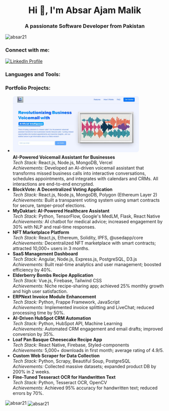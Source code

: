 <h1 align="center">Hi 👋, I'm Absar Ajam Malik</h1>
<h3 align="center">A passionate Software Developer from Pakistan</h3>

<p align="left">
  <img src="https://komarev.com/ghpvc/?username=absar21&label=Profile%20views&color=0e75b6&style=flat" alt="absar21" />
</p>

<h3 align="left">Connect with me:</h3>
<p align="left">
  <a href="https://www.linkedin.com/in/absar-ajam-malik-9a988b245/" target="_blank">
    <img src="https://raw.githubusercontent.com/rahuldkjain/github-profile-readme-generator/master/src/images/icons/Social/linked-in-alt.svg" alt="LinkedIn Profile" height="30" width="40" />
  </a>
</p>

<h3 align="left">Languages and Tools:</h3>
<p align="left">
  <!-- Add your tech icons here -->
</p>

<h3 align="left">Portfolio Projects:</h3>

<ul>
  <li>
    <a href="https://teleai.vercel.app/" target="_blank" rel="noopener">
      <img src="https://raw.githubusercontent.com/Absar21/absar21/refs/heads/main/AI-medic.jpg" alt="AI-Powered Voicemail Assistant" style="width: 400px; height: auto; display: block; margin-bottom: 0.5em; border-radius: 8px;" />
    </a>
    <b><a href="https://teleai.vercel.app/" target="_blank" rel="noopener" style="text-decoration: none; color: inherit;">
      AI-Powered Voicemail Assistant for Businesses
    </a></b><br>
    <i>Tech Stack:</i> React.js, Node.js, MongoDB, Vercel<br>
    <i>Achievements:</i> Developed an AI-driven voicemail assistant that transforms missed business calls into interactive conversations, schedules appointments, and integrates with calendars and CRMs. All interactions are end-to-end encrypted.
  </li>

  <li>
    <b>BlockVote: A Decentralized Voting Application</b><br>
    <i>Tech Stack:</i> React.js, Node.js, MongoDB, Polygon (Ethereum Layer 2)<br>
    <i>Achievements:</i> Built a transparent voting system using smart contracts for secure, tamper-proof elections.
  </li>

  <li>
    <b>MyDaktari: AI-Powered Healthcare Assistant</b><br>
    <i>Tech Stack:</i> Python, TensorFlow, Google's MedLM, Flask, React Native<br>
    <i>Achievements:</i> AI chatbot for medical advice; increased engagement by 30% with NLP and real-time responses.
  </li>

  <li>
    <b>NFT Marketplace Platform</b><br>
    <i>Tech Stack:</i> React.js, Ethereum, Solidity, IPFS, @usedapp/core<br>
    <i>Achievements:</i> Decentralized NFT marketplace with smart contracts; attracted 10,000+ users in 3 months.
  </li>

  <li>
    <b>SaaS Management Dashboard</b><br>
    <i>Tech Stack:</i> Angular, Node.js, Express.js, PostgreSQL, D3.js<br>
    <i>Achievements:</i> Built real-time analytics and user management; boosted efficiency by 40%.
  </li>

  <li>
    <b>Elderberry Bombs Recipe Application</b><br>
    <i>Tech Stack:</i> Vue.js, Firebase, Tailwind CSS<br>
    <i>Achievements:</i> Niche recipe-sharing app; achieved 25% monthly growth and high user satisfaction.
  </li>

  <li>
    <b>ERPNext Invoice Module Enhancement</b><br>
    <i>Tech Stack:</i> Python, Frappe Framework, JavaScript<br>
    <i>Achievements:</i> Implemented invoice splitting and LiveChat; reduced processing time by 50%.
  </li>

  <li>
    <b>AI-Driven HubSpot CRM Automation</b><br>
    <i>Tech Stack:</i> Python, HubSpot API, Machine Learning<br>
    <i>Achievements:</i> Automated CRM engagement and email drafts; improved conversion by 35%.
  </li>

  <li>
    <b>Loaf Pan Basque Cheesecake Recipe App</b><br>
    <i>Tech Stack:</i> React Native, Firebase, Styled-components<br>
    <i>Achievements:</i> 5,000+ downloads in first month; average rating of 4.9/5.
  </li>

  <li>
    <b>Custom Web Scraper for Data Collection</b><br>
    <i>Tech Stack:</i> Python, Scrapy, Beautiful Soup, PostgreSQL<br>
    <i>Achievements:</i> Collected massive datasets; expanded product DB by 200% in 2 weeks.
  </li>

  <li>
    <b>Fine-Tuned Tesseract OCR for Handwritten Text</b><br>
    <i>Tech Stack:</i> Python, Tesseract OCR, OpenCV<br>
    <i>Achievements:</i> Achieved 95% accuracy for handwritten text; reduced errors by 70%.
  </li>
</ul>

<p>
  <img align="left" src="https://github-readme-stats.vercel.app/api/top-langs?username=absar21&show_icons=true&locale=en&layout=compact" alt="absar21" />
</p>

<p>
  &nbsp;<img align="center" src="https://github-readme-stats.vercel.app/api?username=absar21&show_icons=true&locale=en" alt="absar21" />
</p>

